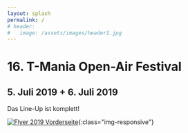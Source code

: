 ```yaml
---
layout: splash
permalink: /
# header:
#   image: /assets/images/header1.jpg
---
```


# 16. T-Mania Open-Air Festival

## 5. Juli 2019 + 6. Juli 2019

Das Line-Up ist komplett!

[![Flyer 2019 Vorderseite]( {{'/assets/images/2019-flyer.jpg'|relative_url}} )](/lineup){:class="img-responsive"}
